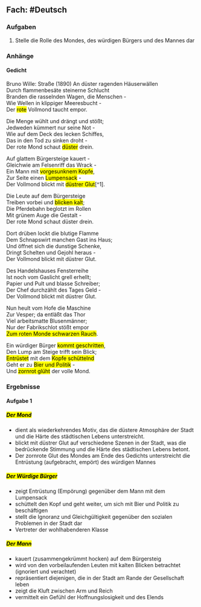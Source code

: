 ## Fach: #Deutsch

### Aufgaben

1. Stelle die Rolle des Mondes, des würdigen Bürgers und des Mannes dar

### Anhänge

#### Gedicht

Bruno Wille: Straße (1890)
An düster ragenden Häuserwällen  
Durch flammenbesäte steinerne Schlucht  
Branden die rasselnden Wagen, die Menschen -  
Wie Wellen in klippiger Meeresbucht -  
Der <mark class="hltr-pink">rote</mark> Vollmond taucht empor.  
  
Die Menge wühlt und drängt und stößt;  
Jedweden kümmert nur seine Not -  
Wie auf dem Deck des lecken Schiffes,  
Das in den Tod zu sinken droht -  
Der rote Mond schaut <mark class="hltr-pink">düster</mark> drein.  
  
Auf glattem Bürgersteige kauert -  
Gleichwie am Felsenriff das Wrack -  
Ein Mann mit <mark class="hltr-blue">vorgesunknem Kopfe</mark>,  
Zur Seite einen <mark class="hltr-blue">Lumpensack</mark> -  
Der Vollmond blickt mit <mark class="hltr-pink">düstrer Glut</mark>[^1]. 
  
Die Leute auf dem Bürgersteige  
Treiben vorbei und <mark class="hltr-blue">blicken kalt</mark>;  
Die Pferdebahn beglotzt im Rollen  
Mit grünem Auge die Gestalt -  
Der rote Mond schaut düster drein.  
  
Dort drüben lockt die blutige Flamme  
Dem Schnapswirt manchen Gast ins Haus;  
Und öffnet sich die dunstige Schenke,  
Dringt Schelten und Gejohl heraus -  
Der Vollmond blickt mit düstrer Glut.  
  
Des Handelshauses Fensterreihe  
Ist noch vom Gaslicht grell erhellt;  
Papier und Pult und blasse Schreiber;  
Der Chef durchzählt des Tages Geld -  
Der Vollmond blickt mit düstrer Glut.  
  
Nun heult vom Hofe die Maschine  
Zur Vesper; da entläßt das Thor  
Viel arbeitsmatte Blusenmänner;  
Nur der Fabrikschlot stößt empor  
<mark class="hltr-pink">Zum roten Monde schwarzen Rauch</mark>.  
  
Ein würdiger Bürger <mark class="hltr-orange">kommt geschritten</mark>,  
Den Lump am Steige trifft sein Blick;  
<mark class="hltr-orange">Entrüstet</mark> mit dem <mark class="hltr-orange">Kopfe schüttelnd</mark>  
Geht er zu <mark class="hltr-orange">Bier und Politik</mark> -  
Und <mark class="hltr-pink">zornrot glüht</mark> der volle Mond.

### Ergebnisse

#### Aufgabe 1

##### <mark class="hltr-pink">Der Mond</mark>

- dient als wiederkehrendes Motiv, das die düstere Atmosphäre der Stadt und die Härte des städtischen Lebens unterstreicht.
- blickt mit düstrer Glut auf verschiedene Szenen in der Stadt, was die bedrückende Stimmung und die Härte des städtischen Lebens betont.
- Der zornrote Glut des Mondes am Ende des Gedichts unterstreicht die Entrüstung (aufgebracht, empört) des würdigen Mannes

##### <mark class="hltr-orange">Der Würdige Bürger</mark>

- zeigt Entrüstung (Empörung) gegenüber dem Mann mit dem Lumpensack
- schüttelt den Kopf und geht weiter, um sich mit Bier und Politik zu beschäftigen
- stellt die Ignoranz und Gleichgültigkeit gegenüber den sozialen Problemen in der Stadt dar
- Vertreter der wohlhabenderen Klasse

##### <mark class="hltr-blue">Der Mann</mark>

- kauert (zusammengekrümmt hocken) auf dem Bürgersteig
- wird von den vorbeilaufenden Leuten mit kalten Blicken betrachtet (ignoriert und verachtet)
- repräsentiert diejenigen, die in der Stadt am Rande der Gesellschaft leben
- zeigt die Kluft zwischen Arm und Reich
- vermittelt ein Gefühl der Hoffnungslosigkeit und des Elends